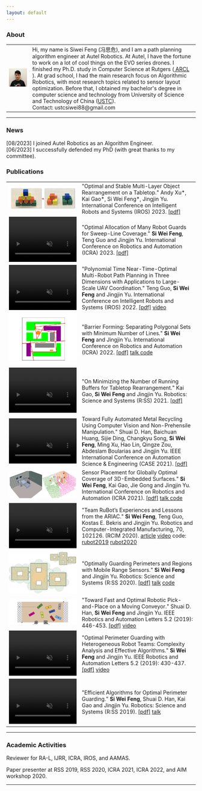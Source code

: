```yaml
---
layout: default
---
```

<!-- Homepage -->
### About



<table>
  <tr>
    <td align="mid">
      <img width="600" src="resources/me.jpeg" alt="me"/>
<!--       <a href="https://ustcsiwei88.github.io/resources/CV.pdf" type="application/pdf" style="text-align:center">CV</a> -->
<!-- autelrobotics.com/ -->
    </td>
    <td>
      Hi, my name is Siwei Feng (冯思危), and I am a path planning algorithm engineer at Autel Robotics. 
      At Autel, I have the fortune to work on a lot of cool things on the EVO series drones. 
      I finished my Ph.D. study in Computer Science at Rutgers (<a href="https://arc-l.github.io/"> ARCL </a>). 
      At grad school, I had the main research focus on Algorithmic Robotics, with most research topics related to sensor layout optimization.
      Before that, I obtained my bachelor's degree in computer science and technology from University of Science and Technology of China 
       (<a href="https://en.wikipedia.org/wiki/University_of_Science_and_Technology_of_China">USTC</a>).
      <br>
      Contact: ustcsiwei88@gmail.com
    </td>
  </tr>
</table>

<!-- 

---
### Selected Projects
#### 2D Coverage
<figure>
    <img src="opg2d.png" alt="opg2d" width="250"/>
    <img src="org2d.png" alt="org2d" width="250"/>
    <figcaption> 2D Optimal Perimeter and Region Guarding (OPG<sub>2D</sub>, ORG<sub>2D</sub>). We aim to get the minimum radius of k circles to cover some perimeter or region</figcaption>
</figure>


#### Perimeter Guarding
<figure>
    <img src="opg.png" alt="drawing" width="200"/> 
    <img src="castle.png" alt="drawing" width="180" style="padding-left: 50px"/>
    <figcaption> Optimal Perimeter and Guarding (OPG<sub>2D</sub>, ORG<sub>2D</sub>). We aim to get the minimum length of k tiles to cover some perimeters</figcaption>
</figure>

#### Robot Systems
[RuBot](https://youtu.be/7H7YLeJz2zE?t=9): Software submission for ARIAC, a warehouse automation competition

[Recycling](https://youtu.be/araxYgLCrpM): Recycling Aluminum and Copper sticks

[Drone Flipping](min_2circle_executed.mp4): Flipping AscTec Hummingbird in simulation

#### Misc
[WhereRU](https://github.com/ustcsiwei88/WhereRU): A lightweight VPN -->

---

<style>
divp {
  float: left;
  width: 120px;
  margin: 1px 10px 1px 1px;
  padding: 5px;
  border: 1px solid black;
  text-align: left;
}
divt {
  float: right;
  width: 500px;
  margin: 1px 10px 1px 1px;
  padding: 5px;
  /* border: 1px solid black; */
  text-align: left;
}
</style>

### News
[08/2023] I joined Autel Robotics as an Algorithm Engineer. \
[06/2023] I successfully defended my PhD (with great thanks to my committee).

### Publications

<table>
  <tr>
    <td>
      <img src = "resources/multilayer_rearrangement.png" alt="multi_rearrangement" width = "180" />
    </td>
    <td>
      "Optimal and Stable Multi-Layer Object Rearrangement on a Tabletop." Andy Xu*, Kai Gao*, Si Wei Feng*, Jingjin Yu. International Conference on Intelligent Robots and Systems (IROS) 2023.
      <a href="https://arxiv.org/pdf/2306.14251.pdf"> [pdf]</a>
    </td>
  </tr>
  <tr>
    <td>
      <video width="180" height="120" autoplay muted loop>
          <source src="resources/vertical_sweep_web.mp4" type="video/mp4"> 
          <p>Your browser does not support the video tag.</p>
      </video>
    </td>
    <td>
      "Optimal Allocation of Many Robot Guards for Sweep-Line Coverage." <b>Si Wei Feng</b>, Teng Guo and Jingjin Yu. International Conference on Robotics and Automation (ICRA) 2023.
      <a href="https://arxiv.org/pdf/2302.04319.pdf"> [pdf]</a>
    </td>
  </tr>

  <tr>
    <td>
      <video width="180" height="120" autoplay muted loop>
          <source src="resources/multi-drone-4x.mp4" type="video/mp4"> 
          <!-- <iframe width="560" height="315" src="https://www.youtube.com/embed/glfsArLCVZU" title="YouTube video player" frameborder="0" allow="accelerometer; autoplay; clipboard-write; encrypted-media; gyroscope; picture-in-picture" allowfullscreen></iframe> -->
          <p>Your browser does not support the video tag.</p>
      </video>
    </td>
    <td>
      "Polynomial Time Near-Time-Optimal Multi-Robot Path Planning in Three Dimensions with Applications to Large-Scale UAV Coordination." Teng Guo, <b>Si Wei Feng</b> and Jingjin Yu. International Conference on Intelligent Robots and Systems (IROS) 2022.
      <a href="https://arxiv.org/pdf/2207.02735.pdf"> [pdf]</a> 
      <a href="https://www.youtube.com/watch?v=glfsArLCVZU"> video </a>
    </td>
  </tr>

  <tr>
    <td>
      <img src = "resources/barrier_forming.png" alt="osg2d" width = "180" />
    </td>
    <td>
      "Barrier Forming: Separating Polygonal Sets with Minimum Number of Lines." <b>Si Wei Feng</b> and Jingjin Yu. International Conference on Robotics and Automation (ICRA) 2022.
      <a href="https://arxiv.org/pdf/2111.09151.pdf"> [pdf]</a>
      <a href="https://youtu.be/rln8M-7M9EI"> talk </a>
      <a href="https://github.com/ustcsiwei88/barrier_forming"> code </a>
    </td>
  </tr>

  <tr>
    <td>
      <video width="180" height="120" autoplay muted loop>
          <source src="resources/labeled_smaller_web.mp4" type="video/mp4"> 
          <p>Your browser does not support the video tag.</p>
      </video>
    </td>
    <td>
      "On Minimizing the Number of Running Buffers for Tabletop Rearrangement." Kai Gao, <b>Si Wei Feng</b> and Jingjin Yu. Robotics: Science and Systems (R:SS) 2021.
      <a href="https://arxiv.org/pdf/2105.06357.pdf"> [pdf]</a>
    </td>
  </tr>

  <tr>
    <td>
      <video width="180" height="120" autoplay muted loop>
          <source src="resources/recycle_web.mp4" type="video/mp4"> 
          <p>Your browser does not support the video tag.</p>
      </video>
    </td>
    <td>
      Toward Fully Automated Metal Recycling Using Computer Vision and Non-Prehensile Manipulation." Shuai D. Han, Baichuan Huang, Sijie Ding, Changkyu Song, <b>Si Wei Feng</b>, Ming Xu, Hao Lin, Qingze Zou, Abdeslam Boularias and Jingjin Yu. IEEE International Conference on Automation Science & Engineering (CASE 2021). 
      <a href = "https://arc-l.github.io/files/HanHuaYu21CASE.pdf"> [pdf]</a>
    </td>
  </tr>

  <tr>
    <td>
      <img src = "resources/icu-expo.png" alt="osg2d" width = "180" />
    </td>
    <td>
      Sensor Placement for Globally Optimal Coverage of 3D-Embedded Surfaces." <b>Si Wei Feng</b>, Kai Gao, Jie Gong and Jingjin Yu. International Conference on Robotics and Automation (ICRA 2021). 
      <a href = "https://arxiv.org/pdf/2103.10521.pdf"> [pdf]</a> 
      <a href = "https://youtu.be/i5D-rCRcCpc"> talk </a> 
      <a href = "https://github.com/arc-l/3d_coverage"> code </a>
    </td>
  </tr>

  <tr>
    <td>
      <video width="180" height="120" autoplay muted loop>
        <source src="resources/rubot_web.mp4" type="video/mp4"> 
        <p>Your browser does not support the video tag.</p>
      </video>
    </td>
    <td>
      "Team RuBot’s Experiences and Lessons from the ARIAC." <b>Si Wei Feng</b>, Teng Guo, Kostas E. Bekris and Jingjin Yu. Robotics and Computer-Integrated Manufacturing, 70, 102126. (RCIM 2020). 
      <a href = "https://www.sciencedirect.com/science/article/abs/pii/S0736584521000120"> article</a> 
      <a href = "https://youtu.be/7H7YLeJz2zE?t=3"> video</a> 
      code:
      <a href = "https://github.com/ustcsiwei88/RuBot"> rubot2019</a> 
      <a href = "https://github.com/ustcsiwei88/rubot2020">rubot2020 </a>
    </td>
  </tr>

  <tr>
    <td>
    <img src = "resources/osg2d.png" alt="osg2d" width = "180" />
    </td>
    <td>
    "Optimally Guarding Perimeters and Regions with Mobile Range Sensors." <b>Si Wei Feng</b> and Jingjin Yu. Robotics: Science and Systems (R:SS 2020). 
    <a href="https://arxiv.org/pdf/2002.08477.pdf">[pdf]</a> 
    <a href="https://youtu.be/1-PsAmQlVw8">talk</a> 
    <a href="https://github.com/ustcsiwei88/2D_Coverage">code</a>
    </td>
  </tr>

  <tr>
    <td>
      <img src = "resources/conveyor.png" alt="conveyer" width = "180" />
    </td>
    <td>
    "Toward Fast and Optimal Robotic Pick-and-Place on a Moving Conveyor." Shuai D. Han, <b>Si Wei Feng</b> and Jingjin Yu. IEEE Robotics and Automation Letters 5.2 (2019): 446-453. 
    <a href="https://arxiv.org/abs/1912.08009.pdf"> [pdf]</a> 
    <a href="https://youtu.be/bIomJzjKXyc"> video </a>
    </td>
  </tr>

  <tr>
    <td>
    <video width="180" height="120" autoplay muted loop>
        <source src="resources/opgmc_web.mp4" type="video/mp4"> 
        <p>Your browser does not support the video tag.</p>
    </video>
    </td>
    <td>
    "Optimal Perimeter Guarding with Heterogeneous Robot Teams: Complexity Analysis and Effective Algorithms." <b>Si Wei Feng</b> and Jingjin Yu. IEEE Robotics and Automation Letters 5.2 (2019): 430-437. 
    <a href="https://arxiv.org/pdf/1912.08591.pdf"> [pdf]</a> 
    <a href="https://youtu.be/6gYL0_B3YTk"> video </a>
    </td>
  </tr>

  <tr>
    <td>
    <video width="180" height="120" autoplay muted loop>
        <source src="resources/opg_web.mp4" type="video/mp4"> 
        <p>Your browser does not support the video tag.</p>
    </video>
    </td>
    <td>
    "Efficient Algorithms for Optimal Perimeter Guarding." <b>Si Wei Feng</b>, Shuai D. Han, Kai Gao and Jingjin Yu. Robotics: Science and Systems (R:SS 2019). 
    <a href="https://arxiv.org/pdf/1905.04434.pdf"> [pdf]</a> 
    <a href="https://youtu.be/a6RHEJZDNrU?t=548"> talk </a>
    </td>
  </tr>
</table>


---

### Academic Activities
Reviewer for RA-L, IJRR, ICRA, IROS, and AAMAS.

Paper presenter at RSS 2019, RSS 2020, ICRA 2021, ICRA 2022, and AIM workshop 2020.

---

